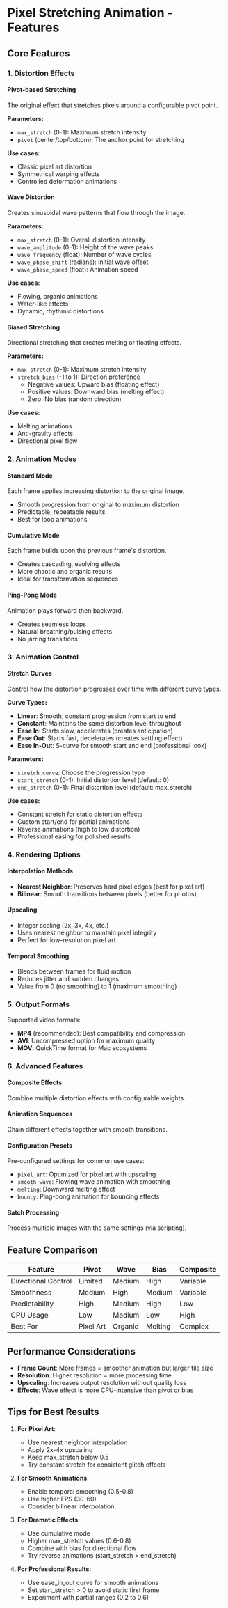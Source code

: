 # Pixel Stretching Animation - Features

## Core Features

### 1. Distortion Effects

#### Pivot-based Stretching
The original effect that stretches pixels around a configurable pivot point.

**Parameters:**
- `max_stretch` (0-1): Maximum stretch intensity
- `pivot` (center/top/bottom): The anchor point for stretching

**Use cases:**
- Classic pixel art distortion
- Symmetrical warping effects
- Controlled deformation animations

#### Wave Distortion
Creates sinusoidal wave patterns that flow through the image.

**Parameters:**
- `max_stretch` (0-1): Overall distortion intensity
- `wave_amplitude` (0-1): Height of the wave peaks
- `wave_frequency` (float): Number of wave cycles
- `wave_phase_shift` (radians): Initial wave offset
- `wave_phase_speed` (float): Animation speed

**Use cases:**
- Flowing, organic animations
- Water-like effects
- Dynamic, rhythmic distortions

#### Biased Stretching
Directional stretching that creates melting or floating effects.

**Parameters:**
- `max_stretch` (0-1): Maximum stretch intensity
- `stretch_bias` (-1 to 1): Direction preference
  - Negative values: Upward bias (floating effect)
  - Positive values: Downward bias (melting effect)
  - Zero: No bias (random direction)

**Use cases:**
- Melting animations
- Anti-gravity effects
- Directional pixel flow

### 2. Animation Modes

#### Standard Mode
Each frame applies increasing distortion to the original image.
- Smooth progression from original to maximum distortion
- Predictable, repeatable results
- Best for loop animations

#### Cumulative Mode
Each frame builds upon the previous frame's distortion.
- Creates cascading, evolving effects
- More chaotic and organic results
- Ideal for transformation sequences

#### Ping-Pong Mode
Animation plays forward then backward.
- Creates seamless loops
- Natural breathing/pulsing effects
- No jarring transitions

### 3. Animation Control

#### Stretch Curves
Control how the distortion progresses over time with different curve types.

**Curve Types:**
- **Linear**: Smooth, constant progression from start to end
- **Constant**: Maintains the same distortion level throughout
- **Ease In**: Starts slow, accelerates (creates anticipation)
- **Ease Out**: Starts fast, decelerates (creates settling effect)
- **Ease In-Out**: S-curve for smooth start and end (professional look)

**Parameters:**
- `stretch_curve`: Choose the progression type
- `start_stretch` (0-1): Initial distortion level (default: 0)
- `end_stretch` (0-1): Final distortion level (default: max_stretch)

**Use cases:**
- Constant stretch for static distortion effects
- Custom start/end for partial animations
- Reverse animations (high to low distortion)
- Professional easing for polished results

### 4. Rendering Options

#### Interpolation Methods
- **Nearest Neighbor**: Preserves hard pixel edges (best for pixel art)
- **Bilinear**: Smooth transitions between pixels (better for photos)

#### Upscaling
- Integer scaling (2x, 3x, 4x, etc.)
- Uses nearest neighbor to maintain pixel integrity
- Perfect for low-resolution pixel art

#### Temporal Smoothing
- Blends between frames for fluid motion
- Reduces jitter and sudden changes
- Value from 0 (no smoothing) to 1 (maximum smoothing)

### 5. Output Formats

Supported video formats:
- **MP4** (recommended): Best compatibility and compression
- **AVI**: Uncompressed option for maximum quality
- **MOV**: QuickTime format for Mac ecosystems

### 6. Advanced Features

#### Composite Effects
Combine multiple distortion effects with configurable weights.

#### Animation Sequences
Chain different effects together with smooth transitions.

#### Configuration Presets
Pre-configured settings for common use cases:
- `pixel_art`: Optimized for pixel art with upscaling
- `smooth_wave`: Flowing wave animation with smoothing
- `melting`: Downward melting effect
- `bouncy`: Ping-pong animation for bouncing effects

#### Batch Processing
Process multiple images with the same settings (via scripting).

## Feature Comparison

| Feature | Pivot | Wave | Bias | Composite |
|---------|-------|------|------|-----------|
| Directional Control | Limited | Medium | High | Variable |
| Smoothness | Medium | High | Medium | Variable |
| Predictability | High | Medium | High | Low |
| CPU Usage | Low | Medium | Low | High |
| Best For | Pixel Art | Organic | Melting | Complex |

## Performance Considerations

- **Frame Count**: More frames = smoother animation but larger file size
- **Resolution**: Higher resolution = more processing time
- **Upscaling**: Increases output resolution without quality loss
- **Effects**: Wave effect is more CPU-intensive than pivot or bias

## Tips for Best Results

1. **For Pixel Art**:
   - Use nearest neighbor interpolation
   - Apply 2x-4x upscaling
   - Keep max_stretch below 0.5
   - Try constant stretch for consistent glitch effects

2. **For Smooth Animations**:
   - Enable temporal smoothing (0.5-0.8)
   - Use higher FPS (30-60)
   - Consider bilinear interpolation

3. **For Dramatic Effects**:
   - Use cumulative mode
   - Higher max_stretch values (0.6-0.8)
   - Combine with bias for directional flow
   - Try reverse animations (start_stretch > end_stretch)

4. **For Professional Results**:
   - Use ease_in_out curve for smooth animations
   - Set start_stretch > 0 to avoid static first frame
   - Experiment with partial ranges (0.2 to 0.6)